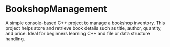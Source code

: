 # BookshopManagement
A simple console-based C++ project to manage a bookshop inventory. This project helps store and retrieve book details such as title, author, quantity, and price. Ideal for beginners learning C++ and file or data structure handling.

